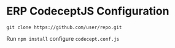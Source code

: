 # ERP CodeceptJS Configuration

```
git clone https://github.com/user/repo.git

```
Run ``` npm install ```
configure ``` codecept.conf.js ```
